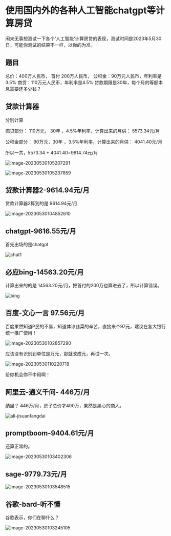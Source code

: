 # 使用国内外的各种人工智能chatgpt等计算房贷



闲来无事想测试一下各个‘人工智能’计算房贷的表现，测试时间是2023年5月30日，可能你测试的结果不一样，以你的为准。

## 题目

总价：400万人民币，
首付 200万人民币，
公积金：90万元人民币，年利率是3.5%
商贷：110万元人民币，年利率是4.5%
贷款期限是30年，每个月的等额本息需要还多少钱？



## 贷款计算器

分别计算

商贷部分： 110万元， 30年 ，4.5%年利率，计算出来的月供： 5573.34元/月

公积金部分： 90万元，30年 ，3.5%年利率，计算出来的月供： 4041.40元/月

所以一共，5573.34 + 4041.40=9614.74元/月

![image-20230530105207291](https://imgoss.xgss.net/picgo/image-20230530105207291.png?aliyun)

![image-20230530105237859](https://imgoss.xgss.net/picgo/image-20230530105237859.png?aliyun)



## 贷款计算器2-9614.94元/月

贷款计算器2算到的是 9614.94元/月

![image-20230530104852610](https://imgoss.xgss.net/picgo/image-20230530104852610.png?aliyun)



## chatgpt-9616.55元/月

首先出场的是chatgpt

![chat1](https://imgoss.xgss.net/picgo/chat1.png?aliyun)



## 必应bing-14563.20元/月

计算出来的的是 14563.20元/月，把首付的200万也算进去了，所以计算错误。

![bing](https://imgoss.xgss.net/picgo/bing.png?aliyun)



## 百度-文心一言 97.56元/月

百度果然知道P民的不易，知道体谅韭菜的辛苦，直接来个97元，建议在各大银行统一推广使用！

![image-20230530102857290](https://imgoss.xgss.net/picgo/image-20230530102857290.png?aliyun)

应该没有识别到单位是万元，那就改成元，再试一次。

![image-20230530110220718](https://imgoss.xgss.net/picgo/image-20230530110220718.png?aliyun)

给你机会你不中用啊！



## 阿里云-通义千问- 446万/月

纳里？ 446万/月，房子总价才400万，果然是黑心的商人。 

![ali-jisuanfangdai](https://imgoss.xgss.net/picgo/ali-jisuanfangdai.png?aliyun)



## promptboom-9404.61元/月

还算正常的。

![image-20230530103402306](https://imgoss.xgss.net/picgo/image-20230530103402306.png?aliyun)

## sage-9779.73元/月

![image-20230530103548515](https://imgoss.xgss.net/picgo/image-20230530103548515.png?aliyun)

## 谷歌-bard-听不懂

谷歌表示，你们在聊什么？

![image-20230530103245105](https://imgoss.xgss.net/picgo/image-20230530103245105.png?aliyun)

